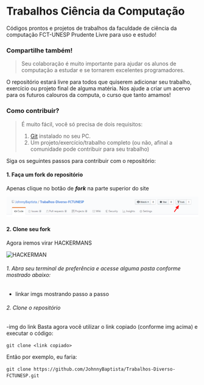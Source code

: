 # Trabalhos Ciência da Computação 
Códigos prontos e projetos de trabalhos da faculdade de ciência da computação FCT-UNESP Prudente
Livre para uso e estudo!

### Compartilhe também!
> Seu colaboração é muito importante para ajudar os alunos de computação a estudar e se tornarem excelentes programadores.

O repositório estará livre para todos que quiserem adicionar seu trabalho, exercício ou projeto final de alguma matéria.
Nos ajude a criar um acervo para os futuros calouros da computa, o curso que tanto amamos!

### Como contribuir?

> É muito fácil, você só precisa de dois requisitos:
>
> 1. [Git](https://git-scm.com/downloads) instalado no seu PC.
> 2. Um projeto/exercício/trabalho completo (ou não, afinal a comunidade pode contribuir para seu trabalho)

Siga os seguintes passos para contribuir com o repositório:

#### 1. Faça um fork do repositório

Apenas clique no botão de _**fork**_ na parte superior do site 

![Fork do Repositório](/public/imgs/fork.png "Forkando um repositório")

#### 2. Clone seu fork

Agora iremos virar HACKERMANS 

  ![HACKERMAN](https://media.giphy.com/media/RyXVu4ZW454IM/giphy.gif "HACKERMAN")

###### 1. Abra seu terminal de preferência e acesse alguma pasta conforme mostrado abaixo:

- linkar imgs mostrando passo a passo

###### 2. Clone o repositório
-img do link
Basta agora você utilizar o link copiado (conforme img acima) e executar o código:

```git clone <link copiado>```

Então por exemplo, eu faria:

```git clone https://github.com/JohnnyBaptista/Trabalhos-Diverso-FCTUNESP.git```
